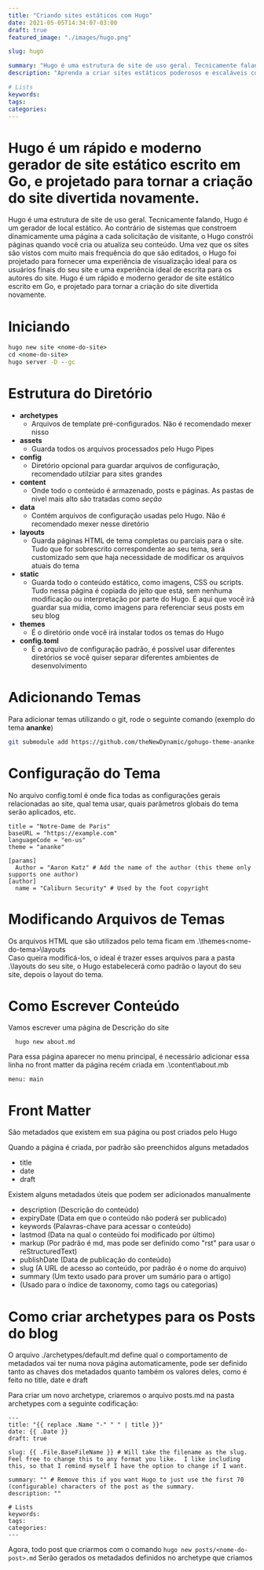 ```yaml
---
title: "Criando sites estáticos com Hugo"
date: 2021-05-05T14:34:07-03:00
draft: true
featured_image: "./images/hugo.png"

slug: hugo

summary: "Hugo é uma estrutura de site de uso geral. Tecnicamente falando, Hugo é um gerador de sites estáticos. Ao contrário de sistemas que constroem dinamicamente uma página a cada solicitação de visitante, o Hugo constrói páginas quando você cria ou atualiza seu conteúdo." # Remove this if you want Hugo to just use the first 70 (configurable) characters of the post as the summary.
description: "Aprenda a criar sites estáticos poderosos e escaláveis com a incrível ferramenta Hugo"

# Lists
keywords:
tags:
categories:
---
```


# Hugo é um rápido e moderno gerador de site estático escrito em Go, e projetado para tornar a criação do site divertida novamente.

Hugo é uma estrutura de site de uso geral. Tecnicamente falando, Hugo é um gerador de local estático. Ao contrário de sistemas que constroem dinamicamente uma página a cada solicitação de visitante, o Hugo constrói páginas quando você cria ou atualiza seu conteúdo. Uma vez que os sites são vistos com muito mais frequência do que são editados, o Hugo foi projetado para fornecer uma experiência de visualização ideal para os usuários finais do seu site e uma experiência ideal de escrita para os autores do site.
Hugo é um rápido e moderno gerador de site estático escrito em Go, e projetado para tornar a criação do site divertida novamente.

# Iniciando

```cmd
hugo new site <nome-do-site>
cd <nome-do-site>
hugo server -D --gc
```

# Estrutura do Diretório

- **archetypes**
  - Arquivos de template pré-configurados. Não é recomendado mexer nisso
- **assets**
  - Guarda todos os arquivos processados pelo Hugo Pipes
- **config**
  - Diretório opcional para guardar arquivos de configuração, recomendado utilziar para sites grandes
- **content**
  - Onde todo o conteúdo é armazenado, posts e páginas. As pastas de nivel mais alto são  tratadas como *seção*
- **data**
  - Contém arquivos de configuração usadas pelo Hugo. Não é recomendado mexer nesse diretório
- **layouts**
  - Guarda páginas HTML de tema completas ou parciais para o site. Tudo que for sobrescrito correspondente ao seu tema, será customizado sem que haja necessidade de modificar os arquivos atuais do tema
- **static** 
  - Guarda todo o conteúdo estático, como imagens, CSS ou scripts. Tudo nessa página é copiada do jeito que está, sem nenhuma modificação ou interpretação por parte do Hugo. É aqui que você irá guardar sua mídia, como imagens para referenciar seus posts em seu blog
- **themes**
  - É o diretório onde você irá instalar todos os temas do Hugo
- **config.toml**
  - É o arquivo de configuração padrão, é possível usar diferentes diretórios se você quiser separar diferentes ambientes de desenvolvimento

# Adicionando Temas

Para adicionar temas utilizando o git, rode o seguinte comando (exemplo do tema **ananke**)

```bash
git submodule add https://github.com/theNewDynamic/gohugo-theme-ananke.git themes/ananke
```

# Configuração do Tema

No arquivo config.toml é onde fica todas as configurações gerais relacionadas ao site, qual tema usar, quais parâmetros globais do tema serão aplicados, etc.

```
title = "Notre-Dame de Paris" 
baseURL = "https://example.com"
languageCode = "en-us"
theme = "ananke"

[params]
  Author = "Aaron Katz" # Add the name of the author (this theme only supports one author)
[author]
  name = "Caliburn Security" # Used by the foot copyright
```

# Modificando Arquivos de Temas

Os arquivos HTML que são utilizados pelo tema ficam em  .\themes\<nome-do-tema></nome-do-tema>\layouts\
Caso queira modificá-los, o ideal é trazer esses arquivos para a pasta .\layouts do seu site, o Hugo estabelecerá como padrão o layout do seu site, depois o layout do tema.

# Como Escrever Conteúdo

Vamos escrever uma página de Descrição do site

```
  hugo new about.md
```

Para essa página aparecer no menu principal, é necessário adicionar essa linha no front matter da página recém criada em .\content\about.mb 

```menu: main```

# Front Matter

São metadados que existem em sua página ou post criados pelo Hugo

Quando a página é criada, por padrão são preenchidos alguns metadados
- title 
- date
- draft
  
Existem alguns metadados úteis que podem ser adicionados manualmente
- description (Descrição do conteúdo)
- expiryDate (Data em que o conteúdo não poderá ser publicado)
- keywords (Palavras-chave para acessar o conteúdo)
- lastmod (Data na qual o conteúdo foi modificado por último)
- markup (Por padrão é md, mas pode ser definido como "rst" para usar o reStructuredText)
- publishDate (Data de publicação do conteúdo)
- slug (A URL de acesso ao conteúdo, por padrão é o nome do arquivo)
- summary (Um texto usado para prover um sumário para o artigo)
- <taxonomies> (Usado para o índice de taxonomy, como tags ou categorias)

# Como criar archetypes para os Posts do blog

O arquivo ./archetypes/default.md define qual o comportamento de metadados vai ter numa nova página automaticamente, pode ser definido tanto as chaves dos metadados quanto também os valores deles, como é feito no title, date e draft

Para criar um novo archetype, criaremos o arquivo posts.md na pasta archetypes com a seguinte codificação:

```
---
title: "{{ replace .Name "-" " " | title }}"
date: {{ .Date }}
draft: true

slug: {{ .File.BaseFileName }} # Will take the filename as the slug. Feel free to change this to any format you like.  I like including this, so that I remind myself I have the option to change if I want.

summary: "" # Remove this if you want Hugo to just use the first 70 (configurable) characters of the post as the summary.
description: ""

# Lists
keywords:
tags:
categories:
---
```

Agora, todo post que criarmos com o comando 
```hugo new posts/<nome-do-post>.md``` 
Serão gerados os metadados definidos no archetype que criamos
